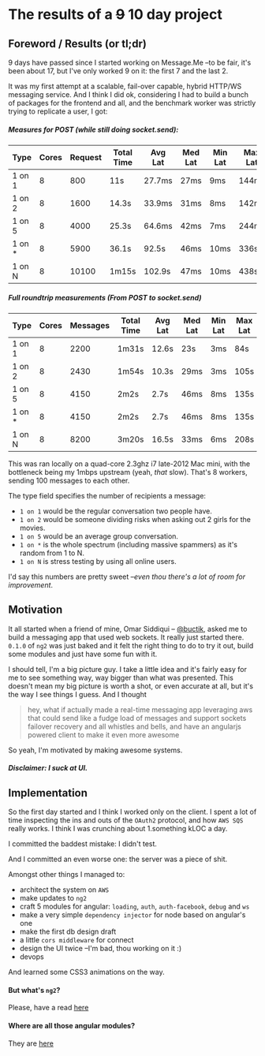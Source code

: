 # The results of a ~~9~~ 10 day project

## Foreword / Results (or tl;dr)

9 days have passed since I started working on Message.Me –to be fair, it's been about 17, but I've only worked 9 on it: the first 7 and the last 2.

It was my first attempt at a scalable, fail-over capable, hybrid HTTP/WS messaging service. And I think I did ok, considering I had to build a bunch of packages for the frontend and all, and the benchmark worker was strictly trying to replicate a user, I got:

##### Measures for POST (while still doing socket.send):

| Type   | Cores | Request  | Total Time | Avg Lat | Med Lat | Min Lat | Max Lat |
| ------ | ----- | -------- | ---------- | ------- | ------- | ------- | ------- |
| 1 on 1 | 8     | 800      | 11s        | 27.7ms  | 27ms    | 9ms     | 144ms   |
| 1 on 2 | 8     | 1600     | 14.3s      | 33.9ms  | 31ms    | 8ms     | 142ms   |
| 1 on 5 | 8     | 4000     | 25.3s      | 64.6ms  | 42ms    | 7ms     | 244ms   |
| 1 on * | 8     | 5900     | 36.1s      | 92.5s   | 46ms    | 10ms    | 336s    |
| 1 on N | 8     | 10100    | 1m15s      | 102.9s  | 47ms    | 10ms    | 438s    |

##### Full roundtrip measurements (From POST to socket.send)

| Type   | Cores | Messages | Total Time | Avg Lat | Med Lat | Min Lat | Max Lat |
| ------ | ----- | -------- | ---------- | ------- | ------- | ------- | ------- |
| 1 on 1 | 8     | 2200     | 1m31s      | 12.6s   | 23s     | 3ms     | 84s     |
| 1 on 2 | 8     | 2430     | 1m54s      | 10.3s   | 29ms    | 3ms     | 105s    |
| 1 on 5 | 8     | 4150     | 2m2s       | 2.7s    | 46ms    | 8ms     | 135s    |
| 1 on * | 8     | 4150     | 2m2s       | 2.7s    | 46ms    | 8ms     | 135s    |
| 1 on N | 8     | 8200     | 3m20s      | 16.5s   | 33ms    | 6ms     | 208s    |

This was ran locally on a quad-core 2.3ghz i7 late-2012 Mac mini, with the bottleneck being my 1mbps upstream (yeah, *that* slow). That's 8 workers, sending 100 messages to each other.

The type field specifies the number of recipients a message:

* `1 on 1` would be the regular conversation two people have.
* `1 on 2` would be someone dividing risks when asking out 2 girls for the movies.
* `1 on 5` would be an average group conversation.
* `1 on *` is the whole spectrum (including massive spammers) as it's random from 1 to N.
* `1 on N` is stress testing by using all online users.

I'd say this numbers are pretty sweet –*even thou there's a lot of room for improvement*.

## Motivation

It all started when a friend of mine, Omar Siddiqui – [@buctik](https://twitter.com/buctik), asked me to build a messaging app that used web sockets. It really just started there. `0.1.0` of `ng2` was just baked and it felt the right thing to do to try it out, build some modules and just have some fun with it.

I should tell, I'm a big picture guy. I take a little idea and it's fairly easy for me to see something way, way bigger than what was presented. This doesn't mean my big picture is worth a shot, or even accurate at all, but it's the way I see things I guess. And I thought

> hey, what if actually made a real-time messaging app leveraging aws that could send like a fudge load of messages and support sockets failover recovery and all whistles and bells, and have an angularjs powered client to make it even more awesome

So yeah, I'm motivated by making awesome systems. 

##### Disclaimer: I suck at UI.

## Implementation

So the first day started and I think I worked only on the client. I spent a lot of time inspecting the ins and outs of the `OAuth2` protocol, and how `AWS SQS` really works. I think I was crunching about 1.something kLOC a day.

I committed the baddest mistake: I didn't test.

And I committed an even worse one: the server was a piece of shit. 

Amongst other things I managed to:

* architect the system on `AWS`
* make updates to `ng2`
* craft 5 modules for angular: `loading`, `auth`, `auth-facebook`, `debug` and `ws`
* make a very simple `dependency injector` for node based on angular's one
* make the first db design draft
* a little `cors middleware` for connect
* design the UI twice –I'm bad, thou working on it :)
* devops

And learned some CSS3 animations on the way.

#### But what's `ng2`?
Please, have a read [here](http://ng2.github.io)
#### Where are all those angular modules?
They are [here](https://github.com/ng2)